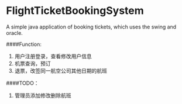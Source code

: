 # FlightTicketBookingSystem
A simple java application of booking tickets, which uses the swing and oracle.

####Function:
 
1. 用户注册登录，查看修改用户信息
2. 机票查询，预订
3. 退票，改签同一航空公司其他日期的航班

####TODO：

1. 管理员添加修改删除航班
